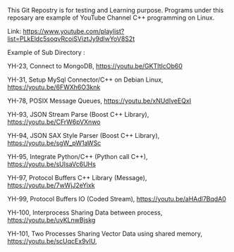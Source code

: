 This Git Repostry is for testing and Learning purpose. Programs under this reposary are example of YouTube Channel C++ programming on Linux.

Link: https://www.youtube.com/playlist?list=PLkEldc5soqvRcoiSViztJy9dlwYoV8S2t

Example of Sub Directory :

YH-23, Connect to MongoDB,                        https://youtu.be/GKTItIcOb60

YH-31, Setup MySql Connector/C++ on Debian Linux, https://youtu.be/6FWXh6O3knk

YH-78, POSIX Message Queues,                      https://youtu.be/xNUdIveEQxI

YH-93, JSON Stream Parse (Boost C++ Library),     https://youtu.be/CFrW6pVXnwo

YH-94, JSON SAX Style Parser (Boost C++ Library), https://youtu.be/sgW_pW1aWSc

YH-95, Integrate Python/C++ (Python call C++),    https://youtu.be/sUIsaVc6UHs

YH-97,  Protocol Buffers C++ Library (Message),    https://youtu.be/7wWjJ2eYixk

YH-99,  Protocol Buffers IO (Coded Stream),        https://youtu.be/aHAdl7BqdA0
 
YH-100, Interprocess Sharing Data between process, https://youtu.be/uyKLnwBjskg

YH-101, Two Processes Sharing Vector Data using shared memory, https://youtu.be/scUqcEx9vIU,
